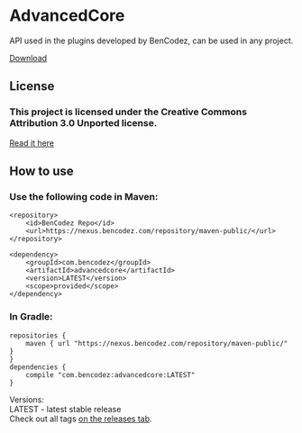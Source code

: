 # AdvancedCore
API used in the plugins developed by BenCodez, can be used in any project.

[Download](https://www.spigotmc.org/resources/advancedcore.28295/)

## License
### This project is licensed under the Creative Commons Attribution 3.0 Unported license.
[Read it here](https://creativecommons.org/licenses/by/3.0/)

## How to use
### Use the following code in Maven:
    <repository>
	    <id>BenCodez Repo</id>
	    <url>https://nexus.bencodez.com/repository/maven-public/</url>
    </repository>

    <dependency>
        <groupId>com.bencodez</groupId>
	    <artifactId>advancedcore</artifactId>
	    <version>LATEST</version>
	    <scope>provided</scope>
    </dependency>

  ### In Gradle:
    repositories {
        maven { url "https://nexus.bencodez.com/repository/maven-public/" }
    }
    dependencies {
        compile "com.bencodez:advancedcore:LATEST"
    }
  
  Versions:  
  LATEST - latest stable release  
  Check out all tags [on the releases tab](https://github.com/BenCodez/AdvancedCore/tags).
